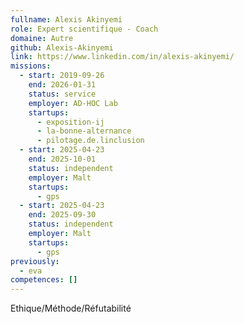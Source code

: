 ```yaml
---
fullname: Alexis Akinyemi
role: Expert scientifique - Coach
domaine: Autre
github: Alexis-Akinyemi
link: https://www.linkedin.com/in/alexis-akinyemi/
missions:
  - start: 2019-09-26
    end: 2026-01-31
    status: service
    employer: AD-HOC Lab
    startups:
      - exposition-ij
      - la-bonne-alternance
      - pilotage.de.linclusion
  - start: 2025-04-23
    end: 2025-10-01
    status: independent
    employer: Malt
    startups:
      - gps
  - start: 2025-04-23
    end: 2025-09-30
    status: independent
    employer: Malt
    startups:
      - gps
previously:
  - eva
competences: []
---
```

Ethique/Méthode/Réfutabilité
